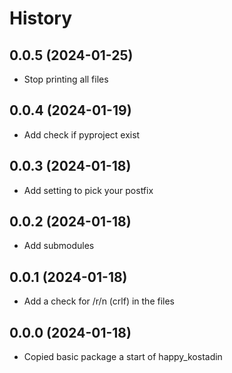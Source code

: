 # History

## 0.0.5 (2024-01-25)
- Stop printing all files

## 0.0.4 (2024-01-19)
- Add check if pyproject exist

## 0.0.3 (2024-01-18)
- Add setting to pick your postfix

## 0.0.2 (2024-01-18)
- Add submodules

## 0.0.1 (2024-01-18)
- Add a check for /r/n (crlf) in the files

## 0.0.0 (2024-01-18)
- Copied basic package a start of happy_kostadin
